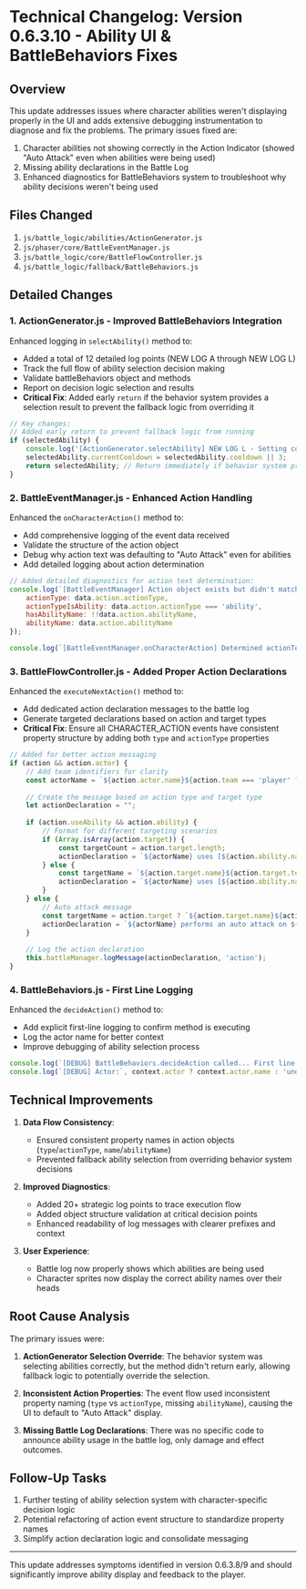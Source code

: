 # Technical Changelog: Version 0.6.3.10 - Ability UI & BattleBehaviors Fixes

## Overview

This update addresses issues where character abilities weren't displaying properly in the UI and adds extensive debugging instrumentation to diagnose and fix the problems. The primary issues fixed are:

1. Character abilities not showing correctly in the Action Indicator (showed "Auto Attack" even when abilities were being used)
2. Missing ability declarations in the Battle Log
3. Enhanced diagnostics for BattleBehaviors system to troubleshoot why ability decisions weren't being used

## Files Changed

1. `js/battle_logic/abilities/ActionGenerator.js`
2. `js/phaser/core/BattleEventManager.js`
3. `js/battle_logic/core/BattleFlowController.js`
4. `js/battle_logic/fallback/BattleBehaviors.js`

## Detailed Changes

### 1. ActionGenerator.js - Improved BattleBehaviors Integration

Enhanced logging in `selectAbility()` method to:
- Added a total of 12 detailed log points (NEW LOG A through NEW LOG L)
- Track the full flow of ability selection decision making
- Validate battleBehaviors object and methods
- Report on decision logic selection and results
- **Critical Fix**: Added early `return` if the behavior system provides a selection result to prevent the fallback logic from overriding it

```javascript
// Key changes:
// Added early return to prevent fallback logic from running
if (selectedAbility) {
    console.log('[ActionGenerator.selectAbility] NEW LOG L - Setting cooldown for selected ability:', selectedAbility.name);
    selectedAbility.currentCooldown = selectedAbility.cooldown || 3;
    return selectedAbility; // Return immediately if behavior system provided a result
}
```

### 2. BattleEventManager.js - Enhanced Action Handling

Enhanced the `onCharacterAction()` method to:
- Add comprehensive logging of the event data received
- Validate the structure of the action object
- Debug why action text was defaulting to "Auto Attack" even for abilities
- Add detailed logging about action determination

```javascript
// Added detailed diagnostics for action text determination:
console.log(`[BattleEventManager] Action object exists but didn't match criteria:`, {
    actionType: data.action.actionType,
    actionTypeIsAbility: data.action.actionType === 'ability',
    hasAbilityName: !!data.action.abilityName,
    abilityName: data.action.abilityName
});

console.log(`[BattleEventManager.onCharacterAction] Determined actionText for CharacterSprite: '${actionText}' based on type: '${data.action?.actionType}' and name: '${data.action?.abilityName}'`);
```

### 3. BattleFlowController.js - Added Proper Action Declarations

Enhanced the `executeNextAction()` method to:
- Add dedicated action declaration messages to the battle log
- Generate targeted declarations based on action and target types
- **Critical Fix**: Ensure all CHARACTER_ACTION events have consistent property structure by adding both `type` and `actionType` properties

```javascript
// Added for better action messaging
if (action && action.actor) {
    // Add team identifiers for clarity
    const actorName = `${action.actor.name}${action.team === 'player' ? ' (ally)' : ' (enemy)'}`;
    
    // Create the message based on action type and target type
    let actionDeclaration = "";
    
    if (action.useAbility && action.ability) {
        // Format for different targeting scenarios
        if (Array.isArray(action.target)) {
            const targetCount = action.target.length;
            actionDeclaration = `${actorName} uses [${action.ability.name}] on ${targetCount} targets!`;
        } else {
            const targetName = `${action.target.name}${action.target.team === 'player' ? ' (ally)' : ' (enemy)'}`;
            actionDeclaration = `${actorName} uses [${action.ability.name}] on ${targetName}!`;
        }
    } else {
        // Auto attack message
        const targetName = action.target ? `${action.target.name}${action.target.team === 'player' ? ' (ally)' : ' (enemy)'}` : "target";
        actionDeclaration = `${actorName} performs an auto attack on ${targetName}!`;
    }
    
    // Log the action declaration
    this.battleManager.logMessage(actionDeclaration, 'action');
}
```

### 4. BattleBehaviors.js - First Line Logging

Enhanced the `decideAction()` method to:
- Add explicit first-line logging to confirm method is executing
- Log the actor name for better context
- Improve debugging of ability selection process

```javascript
console.log(`[DEBUG] BattleBehaviors.decideAction called... First line of the method`);
console.log(`[DEBUG] Actor:`, context.actor ? context.actor.name : 'undefined');
```

## Technical Improvements

1. **Data Flow Consistency**: 
   - Ensured consistent property names in action objects (`type`/`actionType`, `name`/`abilityName`)
   - Prevented fallback ability selection from overriding behavior system decisions

2. **Improved Diagnostics**:
   - Added 20+ strategic log points to trace execution flow
   - Added object structure validation at critical decision points
   - Enhanced readability of log messages with clearer prefixes and context

3. **User Experience**:
   - Battle log now properly shows which abilities are being used
   - Character sprites now display the correct ability names over their heads

## Root Cause Analysis

The primary issues were:

1. **ActionGenerator Selection Override**: The behavior system was selecting abilities correctly, but the method didn't return early, allowing fallback logic to potentially override the selection.

2. **Inconsistent Action Properties**: The event flow used inconsistent property naming (`type` vs `actionType`, missing `abilityName`), causing the UI to default to "Auto Attack" display.

3. **Missing Battle Log Declarations**: There was no specific code to announce ability usage in the battle log, only damage and effect outcomes.

## Follow-Up Tasks

1. Further testing of ability selection system with character-specific decision logic
2. Potential refactoring of action event structure to standardize property names
3. Simplify action declaration logic and consolidate messaging

---

This update addresses symptoms identified in version 0.6.3.8/9 and should significantly improve ability display and feedback to the player.